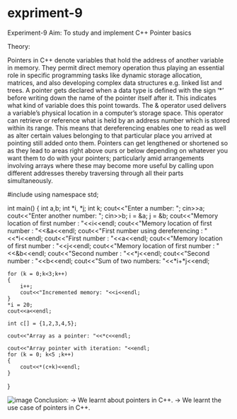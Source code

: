 # expriment-9
Experiment-9
Aim:
To study and implement C++ Pointer basics

Theory:

Pointers in C++ denote variables that hold the address of another variable in memory. They permit direct memory operation thus playing an essential role in 
specific programming tasks like dynamic storage allocation, matrices, and also developing complex data structures e.g. linked list and trees. A pointer gets 
declared when a data type is defined with the sign ‘*’ before writing down the name of the pointer itself after it. This indicates what kind of variable does
this point towards. The & operator used delivers a variable’s physical location in a computer’s storage space. This operator can retrieve or reference what is
held by an address number which is stored within its range. This means that dereferencing enables one to read as well as alter certain values belonging to that particular 
place you arrived at pointing still added onto them. Pointers can get lengthened or shortened so as they lead to areas right above ours or below depending on whatever you want 
them to do with your pointers; particularly amid arrangements involving arrays where these may become more useful by calling upon different addresses thereby traversing through 
all their parts simultaneously.

#include <iostream>
using namespace std;

int main()
{
    int a,b;
    int *i, *j;
    int k;
    cout<<"Enter a number: ";
    cin>>a;
    cout<<"Enter another number: ";
    cin>>b;
    i = &a;
    j = &b;
    cout<<"Memory location of first number : "<<i<<endl;
    cout<<"Memory location of first number : "<<&a<<endl;
    cout<<"First number using dereferencing : "<<*i<<endl;
    cout<<"First number : "<<a<<endl;
    cout<<"Memory location of first number : "<<j<<endl;
    cout<<"Memory location of first number : "<<&b<<endl;
    cout<<"Second number : "<<*j<<endl;
    cout<<"Second number : "<<b<<endl;
    cout<<"Sum of two numbers: "<<*i+*j<<endl;

    for (k = 0;k<3;k++)
    {
        i++;
        cout<<"Incremented memory: "<<i<<endl;
    }
    *i = 20;
    cout<<a<<endl;

    int c[] = {1,2,3,4,5};

    cout<<"Array as a pointer: "<<*c<<endl;

    cout<<"Array pointer with iteration: "<<endl;
    for (k = 0; k<5 ;k++)
    {
        cout<<*(c+k)<<endl;
    }
}

![image](https://github.com/user-attachments/assets/667c5f19-76f2-4042-b83f-e74f350a5b9b)
Conclusion:
→ We learnt about pointers in C++.
→ We learnt the use case of pointers in C++.
